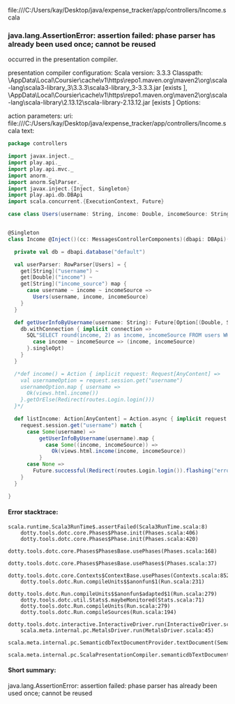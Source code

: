 file:///C:/Users/kay/Desktop/java/expense_tracker/app/controllers/Income.scala
### java.lang.AssertionError: assertion failed: phase parser has already been used once; cannot be reused

occurred in the presentation compiler.

presentation compiler configuration:
Scala version: 3.3.3
Classpath:
<HOME>\AppData\Local\Coursier\cache\v1\https\repo1.maven.org\maven2\org\scala-lang\scala3-library_3\3.3.3\scala3-library_3-3.3.3.jar [exists ], <HOME>\AppData\Local\Coursier\cache\v1\https\repo1.maven.org\maven2\org\scala-lang\scala-library\2.13.12\scala-library-2.13.12.jar [exists ]
Options:



action parameters:
uri: file:///C:/Users/kay/Desktop/java/expense_tracker/app/controllers/Income.scala
text:
```scala
package controllers

import javax.inject._
import play.api._
import play.api.mvc._
import anorm._
import anorm.SqlParser._
import javax.inject.{Inject, Singleton}
import play.api.db.DBApi
import scala.concurrent.{ExecutionContext, Future}

case class Users(username: String, income: Double, incomeSource: String)


@Singleton
class Income @Inject()(cc: MessagesControllerComponents)(dbapi: DBApi)(implicit ec: ExecutionContext) extends MessagesAbstractController(cc) {

  private val db = dbapi.database("default")

  val userParser: RowParser[Users] = {
    get[String]("username") ~
    get[Double]("income") ~
    get[String]("income_source") map {
      case username ~ income ~ incomeSource =>
        Users(username, income, incomeSource)
    }
  }

  def getUserInfoByUsername(username: String): Future[Option[(Double, String)]] = Future {
    db.withConnection { implicit connection =>
      SQL"SELECT round(income, 2) as income, incomeSource FROM users WHERE username = $username".as((SqlParser.double("income") ~ SqlParser.str("incomeSource")).map {
        case income ~ incomeSource => (income, incomeSource)
      }.singleOpt)
    }
  }

  /*def income() = Action { implicit request: Request[AnyContent] =>
    val usernameOption = request.session.get("username")
    usernameOption.map { username => 
      Ok(views.html.income())
    }.getOrElse(Redirect(routes.Login.login()))
  }*/

  def listIncome: Action[AnyContent] = Action.async { implicit request: MessagesRequest[AnyContent] =>
    request.session.get("username") match {
      case Some(username) =>
          getUserInfoByUsername(username).map {
            case Some((income, incomeSource)) =>
              Ok(views.html.income(income, incomeSource))
          }
      case None =>
        Future.successful(Redirect(routes.Login.login()).flashing("error" -> "Please log in"))
    }
  }

}

```



#### Error stacktrace:

```
scala.runtime.Scala3RunTime$.assertFailed(Scala3RunTime.scala:8)
	dotty.tools.dotc.core.Phases$Phase.init(Phases.scala:406)
	dotty.tools.dotc.core.Phases$Phase.init(Phases.scala:420)
	dotty.tools.dotc.core.Phases$PhasesBase.usePhases(Phases.scala:168)
	dotty.tools.dotc.core.Phases$PhasesBase.usePhases$(Phases.scala:37)
	dotty.tools.dotc.core.Contexts$ContextBase.usePhases(Contexts.scala:852)
	dotty.tools.dotc.Run.compileUnits$$anonfun$1(Run.scala:231)
	dotty.tools.dotc.Run.compileUnits$$anonfun$adapted$1(Run.scala:279)
	dotty.tools.dotc.util.Stats$.maybeMonitored(Stats.scala:71)
	dotty.tools.dotc.Run.compileUnits(Run.scala:279)
	dotty.tools.dotc.Run.compileSources(Run.scala:194)
	dotty.tools.dotc.interactive.InteractiveDriver.run(InteractiveDriver.scala:165)
	scala.meta.internal.pc.MetalsDriver.run(MetalsDriver.scala:45)
	scala.meta.internal.pc.SemanticdbTextDocumentProvider.textDocument(SemanticdbTextDocumentProvider.scala:34)
	scala.meta.internal.pc.ScalaPresentationCompiler.semanticdbTextDocument$$anonfun$1(ScalaPresentationCompiler.scala:217)
```
#### Short summary: 

java.lang.AssertionError: assertion failed: phase parser has already been used once; cannot be reused